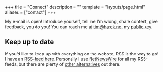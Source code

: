 +++
title = "Connect"
description = ""
template = "layouts/page.html"
aliases = ["contact"]
+++

My e-mail is open! Introduce yourself, tell me I’m wrong, share content, give
feedback, you do you! You can reach me at [tim@harek.no](mailto:tim@harek.no),
my [public key](@/connect/key.md).

## Keep up to date

If you'd like to keep up with everything on the website, RSS is the way to go! I
have an [RSS-feed here](/rss.xml). Personally I use
[NetNewsWire](https://netnewswire.com) for all my RSS-feeds, but there are
plenty of [other alternatives](https://alternativeto.net/software/netnewswire/)
out there.
